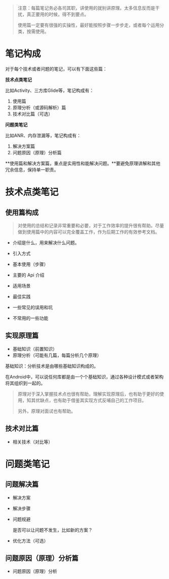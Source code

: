 > 注意：每篇笔记务必各司其职，讲使用的就别讲原理。太多信息反而是干扰，真正要用的时候，得不到要点。
>
> 使用篇一定要有很强的实操性，最好能按照步骤一步步走，或者每个运用分类，按需使用。



# 笔记构成

对于每个技术或者问题的笔记，可以有下面这些篇：

**技术点类笔记**

比如Activity、三方库Glide等，笔记构成有：

1. 使用篇
2. 原理分析（或源码解析）篇
3. 技术对比篇（可选）

**问题类笔记**

比如ANR、内存泄漏等，笔记构成有：

1. 解决方案篇
2. 问题原因（原理）分析篇

**使用篇和解决方案篇，重点是实用性和能解决问题。**要避免原理讲解和其他冗余信息，保持单一职责。

# 技术点类笔记

## 使用篇构成

> 对使用的总结和记录非常重要和必要，对于工作效率的提升很有帮助。尽量做到使用篇中的内容可以完全覆盖工作，作为后期工作的有效参考文档。

- 介绍是什么，用来解决什么问题。


- 引入方式

- 基本使用（步骤）

- 主要的 Api 介绍

- 适用场景
- 最佳实践
- 一些常见的误用和坑
- 不常用的一些功能

## 实现原理篇

- 基础知识（前置知识）
- 原理分析（可能有几篇，每篇分析几个原理）

基础知识：分析技术是由哪些基础知识构成的。

在Android中，可以说任何库都是由一个个基础知识，通过各种设计模式或者架构将其组织到一起的。

> 原理对于深入掌握技术点也很有帮助，理解实现原理后，也有助于更好的使用，知其优缺点，也有助于借鉴其实现方式反哺自己的工作项目。
>
> 另外，原理对面试也有帮助。

## 技术对比篇

- 相关技术（对比等）

# 问题类笔记

## 问题解决篇

- 解决方案

- 解决步骤

- 问题规避

  是否可以让问题不发生，比如新的方案？

- 优化方法（可选）

## 问题原因（原理）分析篇

- 问题原因（原理）分析
